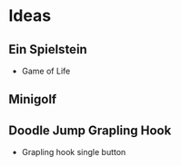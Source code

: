 # Ideas

## Ein Spielstein

* Game of Life

## Minigolf

## Doodle Jump Grapling Hook

* Grapling hook single button

